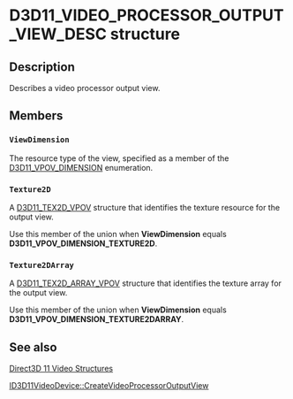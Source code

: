 # D3D11_VIDEO_PROCESSOR_OUTPUT_VIEW_DESC structure

## Description

Describes a video processor output view.

## Members

### `ViewDimension`

The resource type of the view, specified as a member of the [D3D11_VPOV_DIMENSION](https://learn.microsoft.com/windows/desktop/api/d3d11/ne-d3d11-d3d11_vpov_dimension) enumeration.

### `Texture2D`

A [D3D11_TEX2D_VPOV](https://learn.microsoft.com/windows/desktop/api/d3d11/ns-d3d11-d3d11_tex2d_vpov) structure that identifies the texture resource for the output view.

Use this member of the union when **ViewDimension** equals **D3D11_VPOV_DIMENSION_TEXTURE2D**.

### `Texture2DArray`

A [D3D11_TEX2D_ARRAY_VPOV](https://learn.microsoft.com/windows/desktop/api/d3d11/ns-d3d11-d3d11_tex2d_array_vpov) structure that identifies the texture array for the output view.

Use this member of the union when **ViewDimension** equals **D3D11_VPOV_DIMENSION_TEXTURE2DARRAY**.

## See also

[Direct3D 11 Video Structures](https://learn.microsoft.com/windows/desktop/medfound/direct3d-11-video-structures)

[ID3D11VideoDevice::CreateVideoProcessorOutputView](https://learn.microsoft.com/windows/desktop/api/d3d11/nf-d3d11-id3d11videodevice-createvideoprocessoroutputview)